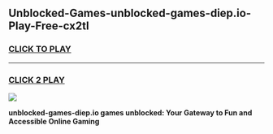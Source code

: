 
## Unblocked-Games-unblocked-games-diep.io-Play-Free-cx2tl
<h3>
<a href="https://premium76.site?title=unblocked-games-diep.io&ref=20A">CLICK TO PLAY</a></h3>
<hr>

<h3>
<a href="https://premium76.site?title=unblocked-games-diep.io&ref=20A">CLICK 2 PLAY</a>
  
</h3>

<a href="https://premium76.site?title=unblocked-games-diep.io&ref=20A"><img src="https://clearcache.store/games.png"></a>


**unblocked-games-diep.io games unblocked: Your Gateway to Fun and Accessible Online Gaming**
